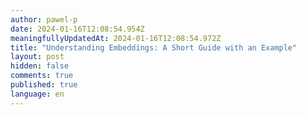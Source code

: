 ```yaml
---
author: pawel-p
date: 2024-01-16T12:08:54.954Z
meaningfullyUpdatedAt: 2024-01-16T12:08:54.972Z
title: "Understanding Embeddings: A Short Guide with an Example"
layout: post
hidden: false
comments: true
published: true
language: en
---
```


